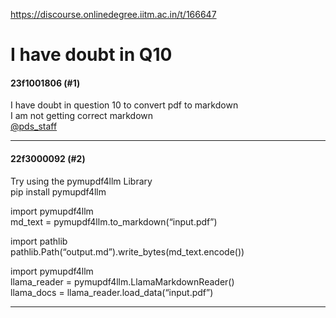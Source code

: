 https://discourse.onlinedegree.iitm.ac.in/t/166647

<html><head><meta charset='utf-8'><title>I have doubt in Q10</title></head><body>
<h1>I have doubt in Q10</h1>
<h4>23f1001806 (#1)</h4>
<p>I have doubt in question 10 to convert pdf to markdown<br/>
I am not getting correct markdown<br/>
<a class="mention" href="/u/pds_staff">@pds_staff</a></p><hr>

<h4>22f3000092 (#2)</h4>
<p>Try using the pymupdf4llm Library<br/>
pip install pymupdf4llm</p>
<p>import pymupdf4llm<br/>
md_text = pymupdf4llm.to_markdown(“input.pdf”)</p>
<p>import pathlib<br/>
pathlib.Path(“output.md”).write_bytes(md_text.encode())</p>
<p>import pymupdf4llm<br/>
llama_reader = pymupdf4llm.LlamaMarkdownReader()<br/>
llama_docs = llama_reader.load_data(“input.pdf”)</p><hr>

</body></html>
